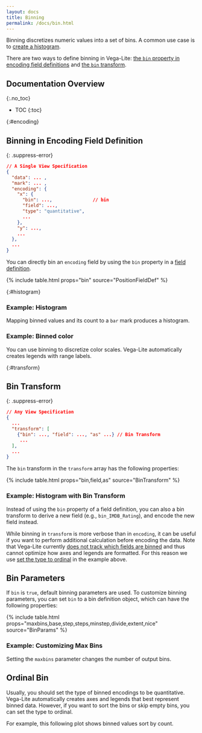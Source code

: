 ```yaml
---
layout: docs
title: Binning
permalink: /docs/bin.html
---
```


Binning discretizes numeric values into a set of bins. A common use case is to [create a histogram](#example).

There are two ways to define binning in Vega-Lite: [the `bin` property in encoding field definitions](#encoding) and [the `bin` transform](#transform).

## Documentation Overview
{:.no_toc}

* TOC
{:toc}


{:#encoding}
## Binning in Encoding Field Definition


{: .suppress-error}
```json
// A Single View Specification
{
  "data": ... ,
  "mark": ... ,
  "encoding": {
    "x": {
      "bin": ...,               // bin
      "field": ...,
      "type": "quantitative",
      ...
    },
    "y": ...,
    ...
  },
  ...
}
```

You can directly bin an `encoding` field by using the `bin` property in a [field definition](encoding.html#field).

{% include table.html props="bin" source="PositionFieldDef" %}

{:#histogram}
### Example: Histogram

Mapping binned values and its count to a `bar` mark produces a histogram.

<div class="vl-example" data-name="histogram"></div>

### Example: Binned color

You can use binning to discretize color scales. Vega-Lite automatically creates legends with range labels.

<div class="vl-example" data-name="point_binned_color"></div>


{:#transform}
## Bin Transform

{: .suppress-error}
```json
// Any View Specification
{
  ...
  "transform": [
    {"bin": ..., "field": ..., "as" ...} // Bin Transform
     ...
  ],
  ...
}
```

The `bin` transform in the `transform` array has the following properties:

{% include table.html props="bin,field,as" source="BinTransform" %}

### Example: Histogram with Bin Transform

Instead of using the `bin` property of a field definition, you can also a bin transform
to derive a new field (e.g., `bin_IMDB_Rating`), and encode the new field instead.

<div class="vl-example" data-name="histogram_bin_transform"></div>

While binning in `transform` is more verbose than in `encoding`, it can be useful if you want to perform additional
calculation before encoding the data. Note that Vega-Lite currently [does not track which fields are binned](https://github.com/vega/vega-lite/issues/2862) and thus cannot optimize how axes and legends are formatted. For this reason we use [set the type to ordinal](#ordinal-bin) in the example above.

## Bin Parameters

If `bin` is `true`, default binning parameters are used. To customize binning parameters, you can set `bin` to a bin definition object, which can have the following properties:

{% include table.html props="maxbins,base,step,steps,minstep,divide,extent,nice" source="BinParams" %}

### Example: Customizing Max Bins

Setting the `maxbins` parameter changes the number of output bins.

<div class="vl-example" data-name="histogram_bin_change"></div>

## Ordinal Bin

Usually, you should set the type of binned encodings to be quantitative. Vega-Lite automatically creates axes and legends that best represent binned data. However, if you want to sort the bins or skip empty bins, you can set the type to ordinal.

For example, this following plot shows binned values sort by count.

<div class="vl-example" data-name="histogram_ordinal_sort"></div>
